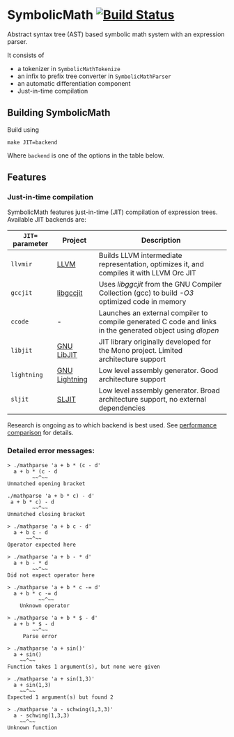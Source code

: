 # SymbolicMath [![Build Status](https://travis-ci.org/dschwen/mathparse.svg?branch=master)](https://travis-ci.org/dschwen/mathparse)
Abstract syntax tree (AST) based symbolic math system with an expression parser.

It consists of

- a tokenizer in `SymbolicMathTokenize`
- an infix to prefix tree converter in `SymbolicMathParser`
- an automatic differentiation component
- Just-in-time compilation
## Building SymbolicMath

Build using
```
make JIT=backend
```

Where `backend` is one of the options in the table below.

## Features

### Just-in-time compilation

SymbolicMath features just-in-time (JIT) compilation of expression trees. Available JIT backends are:

`JIT=` parameter|Project | Description
---------|-------------|------------
`llvmir` |[LLVM](http://llvm.org) | Builds LLVM intermediate representation, optimizes it, and compiles it with LLVM Orc JIT
`gccjit`|[libgccjit](https://gcc.gnu.org/onlinedocs/jit/)| Uses _libggcjit_ from the GNU Compiler Collection (gcc) to build _-O3_ optimized code in memory
`ccode` | -| Launches an external compiler to compile generated C code and links in the generated object using _dlopen_
`libjit`| [GNU LibJIT](https://www.gnu.org/software/libjit/) | JIT library originally developed for the Mono project. Limited architecture support
`lightning`| [GNU Lightning](https://www.gnu.org/software/lightning/) | Low level assembly generator. Good architecture support
`sljit`| [SLJIT](http://sljit.sourceforge.net/) | Low level assembly generator. Broad architecture support, no external dependencies

Research is ongoing as to which backend is best used. See [performance comparison](PERFORMANCE.md) for details.

### Detailed error messages:

```
> ./mathparse 'a + b * (c - d'
  a + b * (c - d
        ~~^~~
Unmatched opening bracket
```

```
./mathparse 'a + b * c) - d'
 a + b * c) - d
        ~~^~~
Unmatched closing bracket
```

```
> ./mathparse 'a + b c - d'
  a + b c - d
      ~~^~~
Operator expected here
```

```
> ./mathparse 'a + b - * d'
  a + b - * d
        ~~^~~
Did not expect operator here
```

```
> ./mathparse 'a + b * c -= d'
  a + b * c -= d
          ~~^~~
    Unknown operator
```

```
> ./mathparse 'a + b * $ - d'
  a + b * $ - d
        ~~^~~
     Parse error
```

```
> ./mathparse 'a + sin()'
  a + sin()
    ~~^~~
Function takes 1 argument(s), but none were given
```

```
> ./mathparse 'a + sin(1,3)'
  a + sin(1,3)
    ~~^~~
Expected 1 argument(s) but found 2
```

```
> ./mathparse 'a - schwing(1,3,3)'
  a - schwing(1,3,3)
    ~~^~~
Unknown function
```
